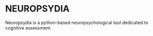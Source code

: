 # NEUROPSYDIA

Neuropsydia is a python-based neuropsychological tool dedicated to cognitive assessment.
